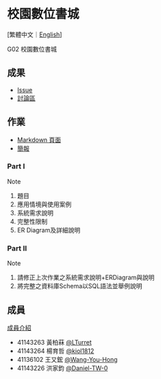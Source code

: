 # 校園數位書城

[繁體中文｜[English](./README_en-US.md)]

G02 校園數位書城

## 成果

- [Issue](https://github.com/NFU-Database-Group/Project-Library/issues)
- [討論區](https://github.com/NFU-Database-Group/Project-Library/discussions)

## 作業

- [Markdown 頁面](./docs/partI/README.md)
- [簡報](https://docs.google.com/presentation/d/1CVXu3zMMaOMTS-JVP_-2jTPVOu2q0zPUNoqi1U4R_xA/edit?usp=sharing)

### Part I

> [!NOTE]
>
> 1. 題目
> 2. 應用情境與使用案例
> 3. 系統需求說明
> 4. 完整性限制
> 5. ER Diagram及詳細說明

### Part II

> [!NOTE]
>
> 1. 請修正上次作業之系統需求說明+ERDiagram與說明
> 2. 將完整之資料庫Schema以SQL語法並舉例說明

## 成員

[成員介紹](./Docs/members/README.md)  

- 41143263 黃柏菻 [@LTurret](https://github.com/LTurret)
- 41143264 楊育哲 [@kiol1812](https://github.com/kiol1812)
- 41136102 王又鋐 [@Wang-You-Hong](https://github.com/Wang-You-Hong)
- 41143226 洪家鈞 [@Daniel-TW-0](https://github.com/Daniel-TW-0)

